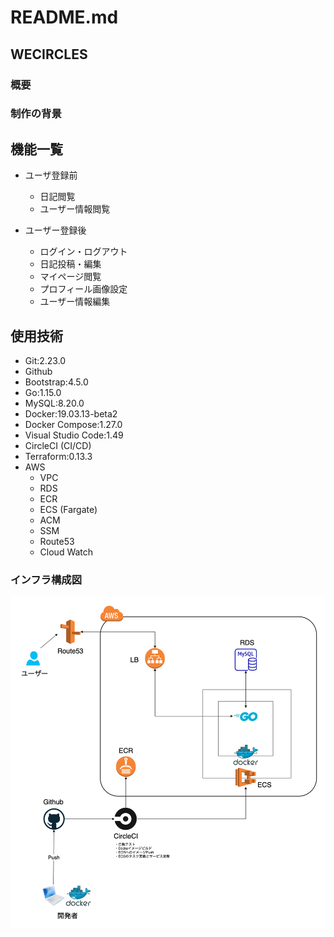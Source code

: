 # README.md

## WECIRCLES

### 概要

### 制作の背景

## 機能一覧

- ユーザ登録前

  - 日記閲覧
  - ユーザー情報閲覧

- ユーザー登録後

  - ログイン・ログアウト
  - 日記投稿・編集
  - マイページ閲覧
  - プロフィール画像設定
  - ユーザー情報編集

## 使用技術

- Git:2.23.0
- Github
- Bootstrap:4.5.0
- Go:1.15.0
- MySQL:8.20.0
- Docker:19.03.13-beta2
- Docker Compose:1.27.0
- Visual Studio Code:1.49
- CircleCI (CI/CD)
- Terraform:0.13.3
- AWS
  - VPC
  - RDS
  - ECR
  - ECS (Fargate)
  - ACM
  - SSM
  - Route53
  - Cloud Watch

### インフラ構成図

![インフラ構成図](/assets/infra_structures.png)

